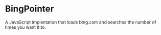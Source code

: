 BingPointer
===========

A JavaScript implentation that loads bing.com and searches the number of times you want it to.
